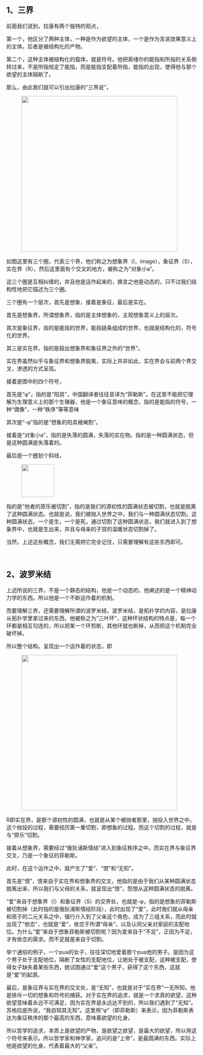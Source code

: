 <h2>1、三界</h2><p data-pid="t6P3Spt3">前面我们说到，拉康有两个独特的观点，</p><p data-pid="gWz30SCZ">第一个，他区分了两种主体，一种是作为欲望的主体，一个是作为言说效果意义上的主体。后者是被结构化的产物。</p><p data-pid="z9JLkSZT">第二个，这种主体被结构化的载体，就是符号。他把索绪尔的能指和所指的关系倒转过来，不是所指规定了能指，而是能指支配着所指，能指的出现，使得他与那个欲望的主体隔断了。</p><p data-pid="hNkeKqTb">那么，由此我们就可以引出拉康的“三界说”，</p><figure data-size="normal"><img src="https://pic2.zhimg.com/v2-8a7cac61764c8a5bdfec6ac159bb46d9_b.jpg" data-caption="" data-size="normal" data-rawwidth="413" data-rawheight="297" class="content_image" width="413" data-original-token="v2-8a7cac61764c8a5bdfec6ac159bb46d9"/></figure><p data-pid="M_FbYiPl">如图这里有三个圈，代表三个界，他们称之为想象界（I，image），象征界（S），实在界（R），然后这里面有个交叉的地方，被称之为“对象小a”。</p><p data-pid="KgTlDH1h">这三个圈是互相纠缠的，并且他是运作起来的，换言之他是动态的，只不过我们结构性地把它描述为三个圈。</p><p data-pid="RnxafaiK">三个圈有一个层次，首先是想象，接着是象征，最后是实在。</p><p data-pid="1d3BnZYS">首先是想象界，所谓想象界，指的是主体想象的，主观想象意义上的层次。</p><p data-pid="zbd7SBpN">其次是象征界，指的是能指的世界，能指链条组成的世界，也就是结构化的，符号化的世界。</p><p data-pid="nkIyYfh4">其三是实在界，指的是超出想象界和象征界之外的“世界”。</p><p data-pid="9Xvju-BQ">实在界虽然似乎与象征界和想象界脱离，实际上并非如此，实在界会与前两个界交叉，渗透的方式呈现。</p><p data-pid="CiPF9aJ1">接着是图中的四个符号，</p><p data-pid="-h2hq3n8">首先是“φ”，指的是“阳具”，中国翻译者往往音译为“菲勒斯”。在这里不能把它理解为生理意义上的那个生殖器，他是一个象征意味的概念，指的是能指的符号，一种“偶像”，一种“秩序”等等意味</p><p data-pid="PFWzIyi1">其次是“-φ”指的是“想象的阳具被阉割”。</p><p data-pid="y8oFKQ4Y">接着是“对象小a”，指的是失落的圆满，失落的实在物。指的是一种圆满状态，但是这种圆满是失落着的。</p><p data-pid="kIKgnxYB">最后是一个圈划个斜线，</p><figure data-size="normal"><img src="https://pic4.zhimg.com/v2-028a3340870a83600aea77b260c6ac97_b.jpg" data-caption="" data-size="normal" data-rawwidth="87" data-rawheight="90" class="content_image" width="87" data-original-token="v2-028a3340870a83600aea77b260c6ac97"/></figure><p data-pid="T2Lit_D-">指的是“他者的原乐被切割”，指的是我们的源初性的圆满状态被切割，也就是脱离了这种圆满状态。也就是说，我们被抛入世界之中，我们与一种圆满状态切割。这种圆满状态，一个是生，一个是死。通过切割了这种圆满状态，我们就进入到了想象界中，也就是生出来，并且与母亲的子宫的温暖状态切割掉了。</p><p data-pid="jOBhCsCw">当然，上述这些概念，我们无需把它完全记住，只需要理解有这些东西即可。</p><p class="ztext-empty-paragraph"><br/></p><h2>2、波罗米结</h2><p data-pid="kUgaYScI">上述所说的三界，不是一个静态的结构，他是一个动态的，他阐述的是一个精神动力学的东西。所以他是一个不断运作着的机制。</p><p data-pid="uTfpqNcN">而要理解三界，还需要理解所谓的波罗米结，波罗米结，是拓扑学的内容，是拉康从拓扑学里拿过来的东西。他被称之为“三叶环”，这种环状结构的特点是，每一个环都是相互勾连的，所以把某一个环剪断，其他环就也断掉，从而把这个机制完全破坏掉。</p><p data-pid="yvuynRA_">所以整个结构，呈现出一个运作着的状态，即</p><figure data-size="normal"><img src="https://pic3.zhimg.com/v2-843ba58ccbe0cb2cae9e6348886a723e_b.jpg" data-caption="" data-size="normal" data-rawwidth="412" data-rawheight="308" class="content_image" width="412" data-original-token="v2-843ba58ccbe0cb2cae9e6348886a723e"/></figure><p data-pid="kKqCT8o0">R即实在界，是那个源初性的圆满，也就是从某个被抛者那里，抛投入世界之中。这个抛投的过程，需要经历第一重切割，即想象的过程。而这个切割的过程，就是与“原乐”切割。</p><p data-pid="wxK45TUA">接着从想象界，需要经过“俄狄浦斯情结”进入到象征秩序之中。而实在界与象征界交叉，乃是一个象征的菲勒斯。</p><p data-pid="PzuUjulm">此时，在这个运作之中，就产生了“爱”、“恨”和“无知”。</p><p data-pid="mlxnmMuf">首先是“恨”，恨来自于实在界和想象界的交叉，他指的是由于我们从某种圆满状态脱离出来，所以我们与父母的关系，就呈现出“恨”，怨恨从这种圆满状态的脱离。</p><p data-pid="ksBMqAyv">“爱”来自于想象界（I）和象征界（S）的交界处，也就是-φ，指的是想象的菲勒斯被切割掉（此时指的是俄狄浦斯情结阶段），此时出现了“爱”，此时我们就从母亲和孩子的二元关系之中，强行介入到了父亲这个角色，成为了三组关系，而此时就出现了“依恋”，也就是“爱”，依恋于所谓“母亲”，以及认同父亲对家庭的支配地位。为什么“爱”来自于想象菲勒斯被切割呢？因为爱来自于“不足”，正因为不足，才有依恋的需求。而不足就是来自于切割。</p><p data-pid="nAoeykuy">举个通俗的例子，一个pua的女子，往往深切地爱着那个pua他的男子。是因为这个男子处于支配地位，隔断了女性的支配地位，让她处于被支配，这种被支配，使得女子缺失着某些东西，她试图通过“爱”这个男子，获得了这个东西，这就是“爱”的起源。</p><p data-pid="lmX2u5Hn">最后，是象征界与实在界的交叉处，是“无知”，也就是对于“实在界”一无所知，他是排斥一切的想象和符号的捕获。对于实在界的追求，就是一个求真的欲望，这种欲望意味着永远不可满足，因为实在界是永远达不到的，所以我们遇到了“无知”。苏格拉底所说，“我自知其无知”。这里用“φ”（即菲勒斯）来表示，因为菲勒斯表达为象征秩序的那个最高的东西，意味着欲望的化身。</p><p data-pid="74pk65gd">所以哲学的追求，本质上是欲望的产物，是欲望之欲望，是最大的欲望，所以用这个符号来表示。所以哲学家和神学家，追问的是“上帝”，是最圆满的东西。实际上他是欲望的化身。代表着最大的“父亲”。</p><p></p><p></p><p></p>